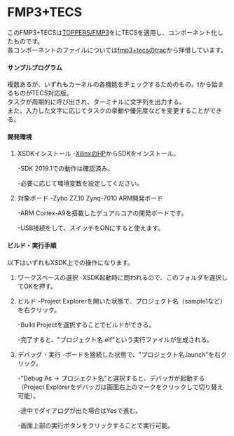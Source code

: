 # FMP3+TECS
このFMP3+TECSは[TOPPERS/FMP3](https://www.toppers.jp/fmp3-kernel.html)をにTECSを適用し、コンポーネント化したものです。
<br>
各コンポーネントのファイルについては[fmp3+tecsのtrac](https://dev.toppers.jp/trac/tecs/browser/toppers/fmp3%2Btecs)から拝借しています。

#### サンプルプログラム
複数あるが、いずれもカーネルの各機能をチェックするためのもの。tから始まるものがTECS対応版。
<br>
タスクが周期的に呼び出され、ターミナルに文字列を出力する。
<br>
また、入力した文字に応じてタスクの挙動や優先度などを変更することができる。

#### 開発環境
1. XSDKインストール
   -[XilinxのHP](https://japan.xilinx.com/support/download/index.html/content/xilinx/ja/downloadNav/embedded-design-tools.html)からSDKをインストール。

   -SDK 2019.1での動作は確認済み。

   -必要に応じて環境変数を設定してください。

2. 対象ボード
   -Zybo Z7_10 Zynq-7010 ARM開発ボード
   
   -ARM Cortex-A9を搭載したデュアルコアの開発ボードです。

   -USB接続をして、スイッチをONにすると使えます。

#### ビルド・実行手順
以下はいずれもXSDK上での操作になります。
1. ワークスペースの選択
   -XSDK起動時に問われるので、このフォルダを選択してOKを押す。
   
2. ビルド
   -Project Explorerを開いた状態で、プロジェクト名（sample1など）を右クリック。

   -Build Projectを選択することでビルドができる。

   -完了すると、"プロジェクト名.elf"という実行ファイルが生成される。

3. デバッグ・実行
   -ボードを接続した状態で、"プロジェクト名.launch"を右クリック。

   -"Debug As -> プロジェクト名"と選択すると、デバッガが起動する（Project Explorerをデバッガは画面右上のマークをクリックして切り替え可能）。

   -途中でダイアログが出た場合はYesで進む。

   -画面上部の実行ボタンをクリックすることで実行可能。
